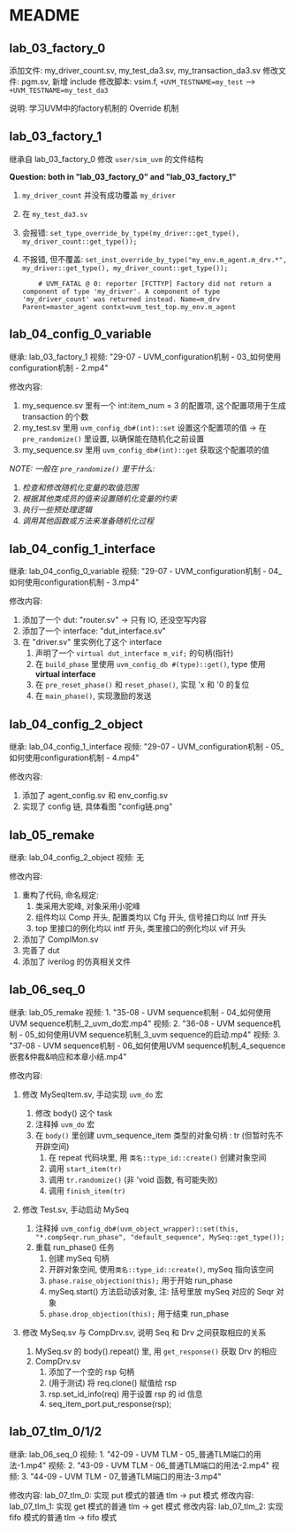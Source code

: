 # MEADME

## lab_03_factory_0

添加文件: my_driver_count.sv, my_test_da3.sv, my_transaction_da3.sv
修改文件: pgm.sv, 新增 include
修改脚本: vsim.f, `+UVM_TESTNAME=my_test` --> `+UVM_TESTNAME=my_test_da3`

说明: 学习UVM中的factory机制的 Override 机制

## lab_03_factory_1

继承自 lab_03_factory_0
修改 `user/sim_uvm` 的文件结构

**Question: both in "lab_03_factory_0" and "lab_03_factory_1"**

1. `my_driver_count` 并没有成功覆盖 `my_driver`
2. 在 `my_test_da3.sv`
3. 会报错: `set_type_override_by_type(my_driver::get_type(), my_driver_count::get_type());`
4. 不报错, 但不覆盖: `set_inst_override_by_type("my_env.m_agent.m_drv.*", my_driver::get_type(), my_driver_count::get_type());`

    ```log
        # UVM_FATAL @ 0: reporter [FCTTYP] Factory did not return a component of type 'my_driver'. A component of type 'my_driver_count' was returned instead. Name=m_drv Parent=master_agent contxt=uvm_test_top.my_env.m_agent
    ```

## lab_04_config_0_variable

继承: lab_03_factory_1
视频: "29-07 - UVM_configuration机制 - 03_如何使用configuration机制 - 2.mp4"

修改内容:

1. my_sequence.sv 里有一个 int:item_num = 3 的配置项, 这个配置项用于生成 transaction 的个数
2. my_test.sv 里用 `uvm_config_db#(int)::set` 设置这个配置项的值 -> 在 `pre_randomize()` 里设置, 以确保能在随机化之前设置
3. my_sequence.sv 里用 `uvm_config_db#(int)::get` 获取这个配置项的值

*NOTE: 一般在 `pre_randomize()` 里干什么:*

1. *检查和修改随机化变量的取值范围*
2. *根据其他类成员的值来设置随机化变量的约束*
3. *执行一些预处理逻辑*
4. *调用其他函数或方法来准备随机化过程*

## lab_04_config_1_interface

继承: lab_04_config_0_variable
视频: "29-07 - UVM_configuration机制 - 04_如何使用configuration机制 - 3.mp4"

修改内容:

1. 添加了一个 dut: "router.sv" -> 只有 IO, 还没空写内容
2. 添加了一个 interface: "dut_interface.sv"
3. 在 "driver.sv" 里实例化了这个 interface
   1. 声明了一个 `virtual dut_interface m_vif;` 的句柄(指针)
   2. 在 `build_phase` 里使用 `uvm_config_db #(type)::get()`, type 使用 **virtual interface**
   3. 在 `pre_reset_phase()` 和 `reset_phase()`, 实现 'x 和 '0 的复位
   4. 在 `main_phase()`, 实现激励的发送

## lab_04_config_2_object

继承: lab_04_config_1_interface
视频: "29-07 - UVM_configuration机制 - 05_如何使用configuration机制 - 4.mp4"

修改内容:

1. 添加了 agent_config.sv 和 env_config.sv
2. 实现了 config 链, 具体看图 "config链.png"

## lab_05_remake

继承: lab_04_config_2_object
视频: 无

修改内容:

1. 重构了代码, 命名规定:
   1. 类采用大驼峰, 对象采用小驼峰
   2. 组件均以 Comp 开头, 配置类均以 Cfg 开头, 信号接口均以 Intf 开头
   3. top 里接口的例化均以 intf 开头, 类里接口的例化均以 vif 开头
2. 添加了 CompIMon.sv
3. 完善了 dut
4. 添加了 iverilog 的仿真相关文件

## lab_06_seq_0

继承: lab_05_remake
视频: 1. "35-08 - UVM sequence机制 - 04_如何使用UVM sequence机制_2_uvm_do宏.mp4"
视频: 2. "36-08 - UVM sequence机制 - 05_如何使用UVM sequence机制_3_uvm sequence的启动.mp4"
视频: 3. "37-08 - UVM sequence机制 - 06_如何使用UVM sequence机制_4_sequence嵌套&仲裁&响应和本章小结.mp4"

修改内容:

1. 修改 MySeqItem.sv, 手动实现 `uvm_do` 宏
   1. 修改 body() 这个 task
   2. 注释掉 `uvm_do` 宏
   3. 在 `body()` 里创建 uvm_sequence_item 类型的对象句柄 : tr (但暂时先不开辟空间)
      1. 在 repeat 代码块里, 用 `类名::type_id::create()` 创建对象空间
      2. 调用 `start_item(tr)`
      3. 调用 `tr.randomize()` (非 'void 函数, 有可能失败)
      4. 调用 `finish_item(tr)`

2. 修改 Test.sv, 手动启动 MySeq
   1. 注释掉 `uvm_config_db#(uvm_object_wrapper)::set(this, "*.compSeqr.run_phase", "default_sequence", MySeq::get_type());`
   2. 重载 run_phase() 任务
      1. 创建 mySeq 句柄
      2. 开辟对象空间, 使用`类名::type_id::create()`, mySeq 指向该空间
      3. `phase.raise_objection(this);` 用于开始 run_phase
      4. mySeq.start() 方法启动该对象, 注: 括号里放 mySeq 对应的 Seqr 对象
      5. `phase.drop_objection(this);` 用于结束 run_phase

3. 修改 MySeq.sv 与 CompDrv.sv, 说明 Seq 和 Drv 之间获取相应的关系
   1. MySeq.sv 的 body().repeat() 里, 用 `get_response()` 获取 Drv 的相应
   2. CompDrv.sv
      1. 添加了一个空的 rsp 句柄
      2. (用于测试) 将 req.clone() 赋值给 rsp
      3. rsp.set_id_info(req) 用于设置 rsp 的 id 信息
      4. seq_item_port.put_response(rsp);

## lab_07_tlm_0/1/2

继承: lab_06_seq_0
视频: 1. "42-09 - UVM TLM - 05_普通TLM端口的用法-1.mp4"
视频: 2. "43-09 - UVM TLM - 06_普通TLM端口的用法-2.mp4"
视频: 3. "44-09 - UVM TLM - 07_普通TLM端口的用法-3.mp4"

修改内容: lab_07_tlm_0: 实现 put  模式的普通 tlm -> put  模式
修改内容: lab_07_tlm_1: 实现 get  模式的普通 tlm -> get  模式
修改内容: lab_07_tlm_2: 实现 fifo 模式的普通 tlm -> fifo 模式

